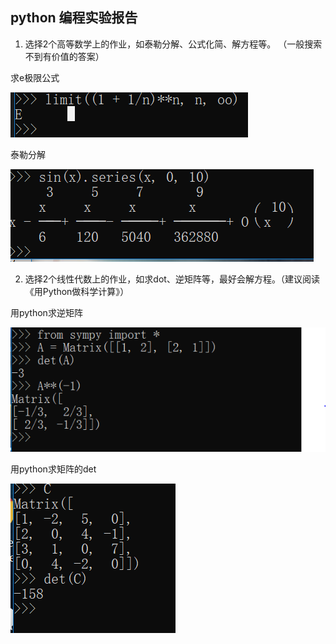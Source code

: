 python 编程实验报告
--------
1. 选择2个高等数学上的作业，如泰勒分解、公式化简、解方程等。 （一般搜索不到有价值的答案）




求e极限公式

![](images/python1.PNG)

泰勒分解

![](images/python.PNG)

2. 选择2个线性代数上的作业，如求dot、逆矩阵等，最好会解方程。（建议阅读《用Python做科学计算》）

用python求逆矩阵

![](images/python3.PNG)

用python求矩阵的det

![](images/python4.PNG)